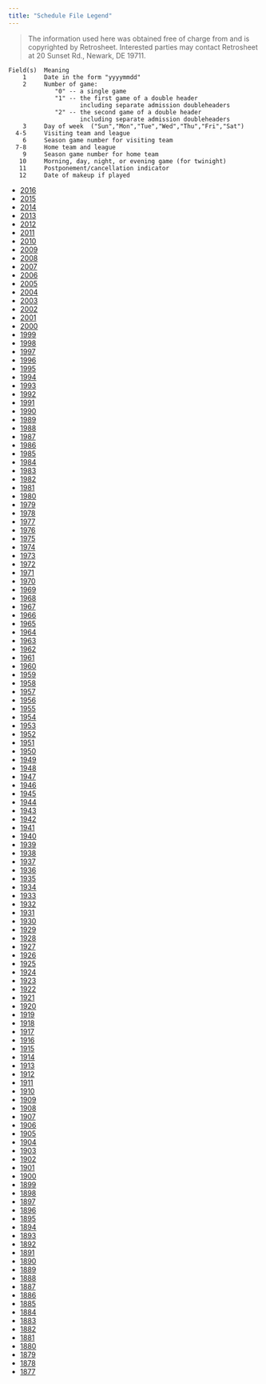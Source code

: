 ```yaml
---
title: "Schedule File Legend"
---
```


>The information used here was obtained free of
>charge from and is copyrighted by Retrosheet.  Interested
>parties may contact Retrosheet at 20 Sunset Rd.,
>Newark, DE 19711.

```
Field(s)  Meaning
    1     Date in the form "yyyymmdd"
    2     Number of game:
             "0" -- a single game
             "1" -- the first game of a double header
                    including separate admission doubleheaders
             "2" -- the second game of a double header
                    including separate admission doubleheaders
    3     Day of week  ("Sun","Mon","Tue","Wed","Thu","Fri","Sat")
  4-5     Visiting team and league
    6     Season game number for visiting team
  7-8     Home team and league
    9     Season game number for home team
   10     Morning, day, night, or evening game (for twinight)
   11     Postponement/cancellation indicator
   12     Date of makeup if played
```   

- [2016](/mlb/sked/2016sked.csv)
- [2015](/mlb/sked/2015sked.csv)
- [2014](/mlb/sked/2014sked.csv)
- [2013](/mlb/sked/2013sked.csv)
- [2012](/mlb/sked/2012sked.csv)
- [2011](/mlb/sked/2011sked.csv)
- [2010](/mlb/sked/2010sked.csv)
- [2009](/mlb/sked/2009sked.csv)
- [2008](/mlb/sked/2008sked.csv)
- [2007](/mlb/sked/2007sked.csv)
- [2006](/mlb/sked/2006sked.csv)
- [2005](/mlb/sked/2005sked.csv)
- [2004](/mlb/sked/2004sked.csv)
- [2003](/mlb/sked/2003sked.csv)
- [2002](/mlb/sked/2002sked.csv)
- [2001](/mlb/sked/2001sked.csv)
- [2000](/mlb/sked/2000sked.csv)
- [1999](/mlb/sked/1999sked.csv)
- [1998](/mlb/sked/1998sked.csv)
- [1997](/mlb/sked/1997sked.csv)
- [1996](/mlb/sked/1996sked.csv)
- [1995](/mlb/sked/1995sked.csv)
- [1994](/mlb/sked/1994sked.csv)
- [1993](/mlb/sked/1993sked.csv)
- [1992](/mlb/sked/1992sked.csv)
- [1991](/mlb/sked/1991sked.csv)
- [1990](/mlb/sked/1990sked.csv)
- [1989](/mlb/sked/1989sked.csv)
- [1988](/mlb/sked/1988sked.csv)
- [1987](/mlb/sked/1987sked.csv)
- [1986](/mlb/sked/1986sked.csv)
- [1985](/mlb/sked/1985sked.csv)
- [1984](/mlb/sked/1984sked.csv)
- [1983](/mlb/sked/1983sked.csv)
- [1982](/mlb/sked/1982sked.csv)
- [1981](/mlb/sked/1981sked.csv)
- [1980](/mlb/sked/1980sked.csv)
- [1979](/mlb/sked/1979sked.csv)
- [1978](/mlb/sked/1978sked.csv)
- [1977](/mlb/sked/1977sked.csv)
- [1976](/mlb/sked/1976sked.csv)
- [1975](/mlb/sked/1975sked.csv)
- [1974](/mlb/sked/1974sked.csv)
- [1973](/mlb/sked/1973sked.csv)
- [1972](/mlb/sked/1972sked.csv)
- [1971](/mlb/sked/1971sked.csv)
- [1970](/mlb/sked/1970sked.csv)
- [1969](/mlb/sked/1969sked.csv)
- [1968](/mlb/sked/1968sked.csv)
- [1967](/mlb/sked/1967sked.csv)
- [1966](/mlb/sked/1966sked.csv)
- [1965](/mlb/sked/1965sked.csv)
- [1964](/mlb/sked/1964sked.csv)
- [1963](/mlb/sked/1963sked.csv)
- [1962](/mlb/sked/1962sked.csv)
- [1961](/mlb/sked/1961sked.csv)
- [1960](/mlb/sked/1960sked.csv)
- [1959](/mlb/sked/1959sked.csv)
- [1958](/mlb/sked/1958sked.csv)
- [1957](/mlb/sked/1957sked.csv)
- [1956](/mlb/sked/1956sked.csv)
- [1955](/mlb/sked/1955sked.csv)
- [1954](/mlb/sked/1954sked.csv)
- [1953](/mlb/sked/1953sked.csv)
- [1952](/mlb/sked/1952sked.csv)
- [1951](/mlb/sked/1951sked.csv)
- [1950](/mlb/sked/1950sked.csv)
- [1949](/mlb/sked/1949sked.csv)
- [1948](/mlb/sked/1948sked.csv)
- [1947](/mlb/sked/1947sked.csv)
- [1946](/mlb/sked/1946sked.csv)
- [1945](/mlb/sked/1945sked.csv)
- [1944](/mlb/sked/1944sked.csv)
- [1943](/mlb/sked/1943sked.csv)
- [1942](/mlb/sked/1942sked.csv)
- [1941](/mlb/sked/1941sked.csv)
- [1940](/mlb/sked/1940sked.csv)
- [1939](/mlb/sked/1939sked.csv)
- [1938](/mlb/sked/1938sked.csv)
- [1937](/mlb/sked/1937sked.csv)
- [1936](/mlb/sked/1936sked.csv)
- [1935](/mlb/sked/1935sked.csv)
- [1934](/mlb/sked/1934sked.csv)
- [1933](/mlb/sked/1933sked.csv)
- [1932](/mlb/sked/1932sked.csv)
- [1931](/mlb/sked/1931sked.csv)
- [1930](/mlb/sked/1930sked.csv)
- [1929](/mlb/sked/1929sked.csv)
- [1928](/mlb/sked/1928sked.csv)
- [1927](/mlb/sked/1927sked.csv)
- [1926](/mlb/sked/1926sked.csv)
- [1925](/mlb/sked/1925sked.csv)
- [1924](/mlb/sked/1924sked.csv)
- [1923](/mlb/sked/1923sked.csv)
- [1922](/mlb/sked/1922sked.csv)
- [1921](/mlb/sked/1921sked.csv)
- [1920](/mlb/sked/1920sked.csv)
- [1919](/mlb/sked/1919sked.csv)
- [1918](/mlb/sked/1918sked.csv)
- [1917](/mlb/sked/1917sked.csv)
- [1916](/mlb/sked/1916sked.csv)
- [1915](/mlb/sked/1915sked.csv)
- [1914](/mlb/sked/1914sked.csv)
- [1913](/mlb/sked/1913sked.csv)
- [1912](/mlb/sked/1912sked.csv)
- [1911](/mlb/sked/1911sked.csv)
- [1910](/mlb/sked/1910sked.csv)
- [1909](/mlb/sked/1909sked.csv)
- [1908](/mlb/sked/1908sked.csv)
- [1907](/mlb/sked/1907sked.csv)
- [1906](/mlb/sked/1906sked.csv)
- [1905](/mlb/sked/1905sked.csv)
- [1904](/mlb/sked/1904sked.csv)
- [1903](/mlb/sked/1903sked.csv)
- [1902](/mlb/sked/1902sked.csv)
- [1901](/mlb/sked/1901sked.csv)
- [1900](/mlb/sked/1900sked.csv)
- [1899](/mlb/sked/1899sked.csv)
- [1898](/mlb/sked/1898sked.csv)
- [1897](/mlb/sked/1897sked.csv)
- [1896](/mlb/sked/1896sked.csv)
- [1895](/mlb/sked/1895sked.csv)
- [1894](/mlb/sked/1894sked.csv)
- [1893](/mlb/sked/1893sked.csv)
- [1892](/mlb/sked/1892sked.csv)
- [1891](/mlb/sked/1891sked.csv)
- [1890](/mlb/sked/1890sked.csv)
- [1889](/mlb/sked/1889sked.csv)
- [1888](/mlb/sked/1888sked.csv)
- [1887](/mlb/sked/1887sked.csv)
- [1886](/mlb/sked/1886sked.csv)
- [1885](/mlb/sked/1885sked.csv)
- [1884](/mlb/sked/1884sked.csv)
- [1883](/mlb/sked/1883sked.csv)
- [1882](/mlb/sked/1882sked.csv)
- [1881](/mlb/sked/1881sked.csv)
- [1880](/mlb/sked/1880sked.csv)
- [1879](/mlb/sked/1879sked.csv)
- [1878](/mlb/sked/1878sked.csv)
- [1877](/mlb/sked/1877sked.csv)
